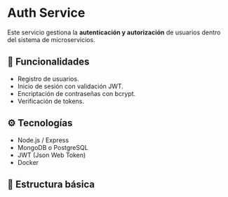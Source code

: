# Auth Service

Este servicio gestiona la **autenticación y autorización** de usuarios dentro del sistema de microservicios.

## 🚀 Funcionalidades
- Registro de usuarios.
- Inicio de sesión con validación JWT.
- Encriptación de contraseñas con bcrypt.
- Verificación de tokens.

## ⚙️ Tecnologías
- Node.js / Express
- MongoDB o PostgreSQL
- JWT (Json Web Token)
- Docker

## 🧱 Estructura básica

